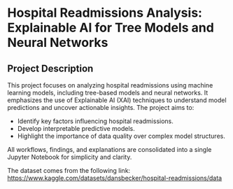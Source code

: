 # Hospital Readmissions Analysis: Explainable AI for Tree Models and Neural Networks

## Project Description

This project focuses on analyzing hospital readmissions using machine learning models, including tree-based models and neural networks. It emphasizes the use of Explainable AI (XAI) techniques to understand model predictions and uncover actionable insights. The project aims to:

- Identify key factors influencing hospital readmissions.
- Develop interpretable predictive models.
- Highlight the importance of data quality over complex model structures.

All workflows, findings, and explanations are consolidated into a single Jupyter Notebook for simplicity and clarity.

The dataset comes from the following link: https://www.kaggle.com/datasets/dansbecker/hospital-readmissions/data